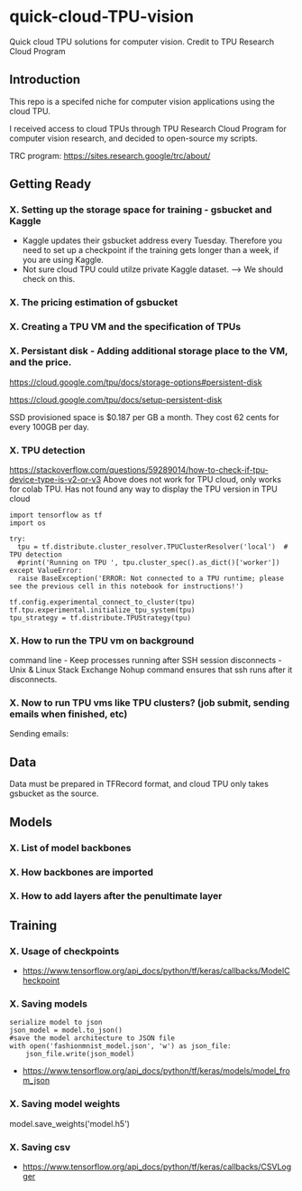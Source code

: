 # quick-cloud-TPU-vision
Quick cloud TPU solutions for computer vision. Credit to TPU Research Cloud Program

## Introduction 

This repo is a specifed niche for computer vision applications using the cloud TPU. 

I received access to cloud TPUs through TPU Research Cloud Program for computer vision research, and decided to open-source my scripts.

TRC program:
https://sites.research.google/trc/about/

## Getting Ready

### X. Setting up the storage space for training - gsbucket and Kaggle

- Kaggle updates their gsbucket address every Tuesday. Therefore you need to set up a checkpoint if the training gets longer than a week, if you are using Kaggle. 
- Not sure cloud TPU could utilze private Kaggle dataset. --> We should check on this.  
### X. The pricing estimation of gsbucket

### X. Creating a TPU VM and the specification of TPUs

### X. Persistant disk - Adding additional storage place to the VM, and the price.
https://cloud.google.com/tpu/docs/storage-options#persistent-disk

https://cloud.google.com/tpu/docs/setup-persistent-disk

SSD provisioned space is $0.187 per GB a month. They cost 62 cents for every 100GB per day.

### X. TPU detection
https://stackoverflow.com/questions/59289014/how-to-check-if-tpu-device-type-is-v2-or-v3
Above does not work for TPU cloud, only works for colab TPU. Has not found any way to display the TPU version in TPU cloud
```
import tensorflow as tf
import os

try:
  tpu = tf.distribute.cluster_resolver.TPUClusterResolver('local')  # TPU detection
  #print('Running on TPU ', tpu.cluster_spec().as_dict()['worker'])
except ValueError:
  raise BaseException('ERROR: Not connected to a TPU runtime; please see the previous cell in this notebook for instructions!')

tf.config.experimental_connect_to_cluster(tpu)
tf.tpu.experimental.initialize_tpu_system(tpu)
tpu_strategy = tf.distribute.TPUStrategy(tpu)
```
### X. How to run the TPU vm on background

command line - Keep processes running after SSH session disconnects - Unix & Linux Stack Exchange
Nohup command ensures that ssh runs after it disconnects.

### X. Now to run TPU vms like TPU clusters? (job submit, sending emails when finished, etc)
Sending emails: 
## Data
Data must be prepared in TFRecord format, and cloud TPU only takes gsbucket as the source. 

## Models

### X. List of model backbones

### X. How backbones are imported 

### X. How to add layers after the penultimate layer

## Training

### X. Usage of checkpoints
- https://www.tensorflow.org/api_docs/python/tf/keras/callbacks/ModelCheckpoint
### X. Saving models
```
serialize model to json
json_model = model.to_json()
#save the model architecture to JSON file
with open('fashionmnist_model.json', 'w') as json_file:
    json_file.write(json_model)
```
    
- https://www.tensorflow.org/api_docs/python/tf/keras/models/model_from_json
### X. Saving model weights
model.save_weights('model.h5')

### X. Saving csv
- https://www.tensorflow.org/api_docs/python/tf/keras/callbacks/CSVLogger

